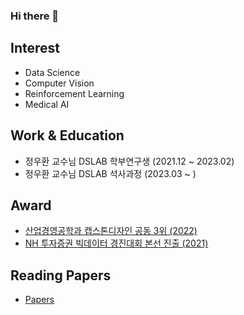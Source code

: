 ### Hi there 👋

## Interest
- Data Science
- Computer Vision
- Reinforcement Learning
- Medical AI

## Work & Education
- 정우환 교수님 DSLAB 학부연구생 (2021.12 ~ 2023.02)
- 정우환 교수님 DSLAB 석사과정 (2023.03 ~ )

## Award
- [산업경영공학과 캡스톤디자인 공동 3위 (2022)](https://github.com/Mintflavor/2022-1-Capstone-Design)
- [NH 투자증권 빅데이터 경진대회 본선 진출 (2021)](https://github.com/Mintflavor/2021-2nd-NH-Investment-Securities-Big-Data-Competition)

## Reading Papers
- [Papers](https://plastic-crop-272.notion.site/Papers-87c4c817f36f40cf8195337a9cfb0241)
